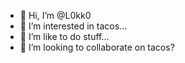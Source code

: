 - 👋 Hi, I’m @L0kk0
- 👀 I’m interested in tacos...
- 🌱 I’m like to do stuff...
- 💞️ I’m looking to collaborate on tacos?

<!---
L0kk0/L0kk0 is a ✨ special ✨ repository because its `README.md` (this file) appears on your GitHub profile.
You can click the Preview link to take a look at your changes.
--->
